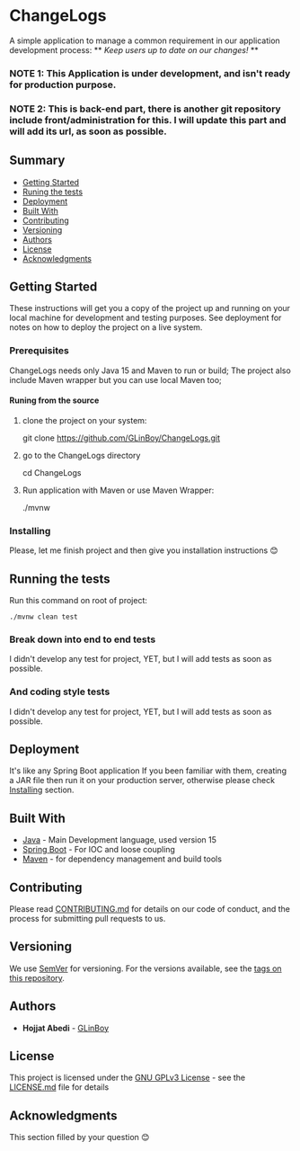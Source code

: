 # ChangeLogs

A simple application to manage a common requirement in our application development process: ** *Keep users up to date on our changes!* **

### NOTE 1: This Application is under development, and isn't ready for production purpose.

### NOTE 2: This is back-end part, there is another git repository include front/administration for this. I will update this part and will add its url, as soon as possible.

## Summary

  - [Getting Started](#getting-started)
  - [Runing the tests](#running-the-tests)
  - [Deployment](#deployment)
  - [Built With](#built-with)
  - [Contributing](#contributing)
  - [Versioning](#versioning)
  - [Authors](#authors)
  - [License](#license)
  - [Acknowledgments](#acknowledgments)

## Getting Started

These instructions will get you a copy of the project up and running on your local machine for development and testing purposes. See deployment for notes on how to deploy the project on a live system.

### Prerequisites

ChangeLogs needs only Java 15 and Maven to run or build; The project also include Maven wrapper but you can use local Maven too;

#### Runing from the source

1. clone the project on your system:

    git clone https://github.com/GLinBoy/ChangeLogs.git

2. go to the ChangeLogs directory

    cd ChangeLogs

3. Run application with Maven or use Maven Wrapper:

    ./mvnw

### Installing

Please, let me finish project and then give you installation instructions 😊

## Running the tests

Run this command on root of project:

    ./mvnw clean test

### Break down into end to end tests

I didn't develop any test for project, YET, but I will add tests as soon as possible.

### And coding style tests

I didn't develop any test for project, YET, but I will add tests as soon as possible.

## Deployment

It's like any Spring Boot application If you been familiar with them, creating a JAR file then run it on your production server, otherwise please check [Installing](#installing) section.

## Built With

  - [Java](https://adoptopenjdk.net/) - Main Development language, used version 15
  - [Spring Boot](https://spring.io/projects/spring-boot) - For IOC and loose coupling
  - [Maven](https://maven.org/) - for dependency management and build tools

## Contributing

Please read [CONTRIBUTING.md](CONTRIBUTING.md) for details on our code
of conduct, and the process for submitting pull requests to us.

## Versioning

We use [SemVer](http://semver.org/) for versioning. For the versions
available, see the [tags on this
repository](https://github.com/PurpleBooth/a-good-readme-template/tags).

## Authors

  - **Hojjat Abedi** - [GLinBoy](https://github.com/GLinBoy)


## License

This project is licensed under the [GNU GPLv3 License](LICENSE.md) - see the [LICENSE.md](LICENSE.md) file for
details

## Acknowledgments

This section filled by your question 😊


